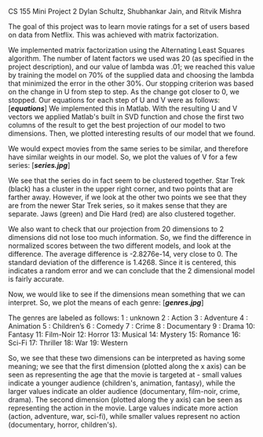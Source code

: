 CS 155 Mini Project 2
Dylan Schultz, Shubhankar Jain, and Ritvik Mishra

The goal of this project was to learn movie ratings for a set of users based on data
from Netflix. This was achieved with matrix factorization.

We implemented matrix factorization using the Alternating Least Squares algorithm.
The number of latent factors we used was 20 (as specified in the project description),
and our value of lambda was .01; we reached this value by training the model on 70% of
the supplied data and choosing the lambda that minimized the error in the other 30%.
Our stopping criterion was based on the change in U from step to step. As the change
got closer to 0, we stopped.
Our equations for each step of U and V were as follows:
[***equations***]
We implemented this in Matlab. With the resulting U and V vectors we applied Matlab's
built in SVD function and chose the first two columns of the result to get the best
projection of our model to two dimensions. Then, we plotted interesting results of our
model that we found.

We would expect movies from the same series to be similar, and therefore have similar
weights in our model. So, we plot the values of V for a few series:
[***series.jpg***]

We see that the series do in fact seem to be clustered together. Star Trek (black) has a
cluster in the upper right corner, and two points that are farther away. However, if we
look at the other two points we see that they are from the newer Star Trek series, so it
makes sense that they are separate. Jaws (green) and Die Hard (red) are also clustered
together.

We also want to check that our projection from 20 dimensions to 2 dimensions did not
lose too much information. So, we find the difference in normalized scores between
the two different models, and look at the difference. The average difference is
-2.8276e-14, very close to 0. The standard deviation of the difference is 1.4268. Since
it is centered, this indicates a random error and we can conclude that the 2 dimensional
model is fairly accurate.

Now, we would like to see if the dimensions mean something that we can interpret. So,
we plot the means of each genre:
[***genres.jpg***]

The genres are labeled as follows:
1 : unknown
2 : Action
3 : Adventure
4 : Animation
5 : Children’s
6 : Comedy
7 : Crime
8 : Documentary
9 : Drama
10: Fantasy
11: Film-Noir
12: Horror
13: Musical
14: Mystery
15: Romance
16: Sci-Fi
17: Thriller
18: War
19: Western

So, we see that these two dimensions can be interpreted as having some meaning;
we see that the first dimension (plotted along the x axis) can be seen as representing
the age that the movie is targeted at - small values indicate a younger audience
(children's, animation, fantasy), while the larger values indicate an older audience
(documentary, film-noir, crime, drama). The second dimension (plotted along the y axis)
can be seen as representing the action in the movie. Large values indicate more action
(action, adventure, war, sci-fi), while smaller values represent no action
(documentary, horror, children's).
